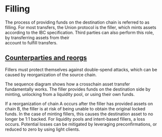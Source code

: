 Filling
=======

The process of providing funds on the destination chain is referred to as filling. For most transfers, the Union protocol is the filler, which mints assets according to the IBC specification. Third parties can also perform this role, by transferring assets from their  
account to fulfill transfers.

[Counterparties and reorgs](#counterparties-and-reorgs)
-------------------------------------------------------

Fillers must protect themselves against double-spend attacks, which can be caused by reorganization of the source chain.

The sequence diagram shows how a crosschain asset transfer fundamentally works. The filler provides funds on the destination side by minting, unlocking from a liquidity pool, or using their own funds.

If a reorganization of chain A occurs after the filler has provided assets on chain B, the filler is at risk of being unable to obtain the original locked funds. In the case of minting fillers, this causes the destination asset to no longer be 1:1 backed. For liquidity pools and intent-based fillers, a loss occurs. Potential losses can be mitigated by leveraging preconfirmations, or reduced to zero by using light clients.
